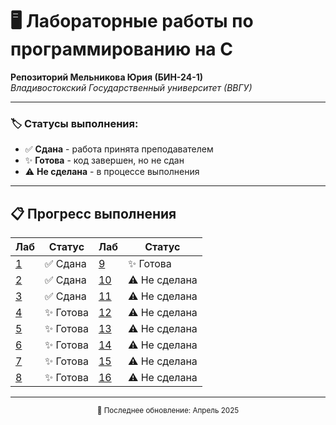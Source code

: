 # 🖥️ Лабораторные работы по программированию на C

**Репозиторий Мельникова Юрия (БИН-24-1)**  
*Владивостокский Государственный университет (ВВГУ)*

---

### 🏷️ Статусы выполнения:
- ✅ **Сдана** - работа принята преподавателем
- ✨ **Готова** - код завершен, но не сдан
- ⚠️ **Не сделана** - в процессе выполнения

---

## 📋 Прогресс выполнения

| Лаб | Статус        | Лаб | Статус        |
|-----|---------------|-----|---------------|
| [1](./labs/lab1)   | ✅ Сдана     | [9](./labs/lab9)   | ✨ Готова     |
| [2](./labs/lab2)   | ✅ Сдана     | [10](./labs/lab10)  | ⚠️ Не сделана |
| [3](./labs/lab3)| ✅ Сдана     | [11](./labs/lab11)  | ⚠️ Не сделана |
| [4](./labs/lab4)   | ✨ Готова| [12](./labs/lab12)  | ⚠️ Не сделана |
| [5](./labs/lab5)   | ✨ Готова| [13](./labs/lab13)  | ⚠️ Не сделана |
| [6](./labs/lab6)   | ✨ Готова    | [14](./labs/lab14)  | ⚠️ Не сделана |
| [7](./labs/lab7)   | ✨ Готова    | [15](./labs/lab15)  | ⚠️ Не сделана |
| [8](./labs/lab8)   | ✨ Готова| [16](./labs/lab16)  | ⚠️ Не сделана |

---

<div align="center">
  <sub>📅 Последнее обновление: Апрель 2025</sub>
</div>
